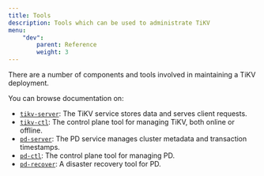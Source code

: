```yaml
---
title: Tools
description: Tools which can be used to administrate TiKV
menu:
    "dev":
        parent: Reference
        weight: 3
---
```


There are a number of components and tools involved in maintaining a TiKV deployment.

You can browse documentation on:

* [`tikv-server`](../tikv-server): The TiKV service stores data and serves client requests.
* [`tikv-ctl`](../tikv-ctl): The control plane tool for managing TiKV, both online or offline.
* [`pd-server`](../pd-server): The PD service manages cluster metadata and transaction timestamps.
* [`pd-ctl`](../pd-ctl): The control plane tool for managing PD.
* [`pd-recover`](../pd-recover): A disaster recovery tool for PD.